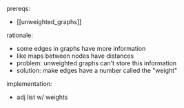prereqs: 
- [[unweighted_graphs]]

rationale:
- some edges in graphs have more information
- like maps between nodes have distances
- problem: unweighted graphs can't store this information
- solution: make edges have a number called the "weight"

implementation: 
- adj list w/ weights
